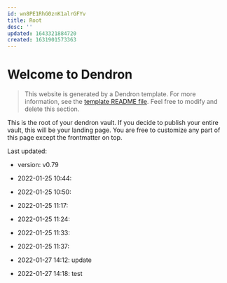 ```yaml
---
id: wn8PE1RhG0znK1alrGFYv
title: Root
desc: ''
updated: 1643321884720
created: 1631901573363
---
```

# Welcome to Dendron

> This website is generated by a Dendron template. For more information, see the [template README file](https://github.com/dendronhq/template.publish.github-action/). Feel free to modify and delete this section.

This is the root of your dendron vault. If you decide to publish your entire vault, this will be your landing page. You are free to customize any part of this page except the frontmatter on top. 

Last updated: 
- version: v0.79

- 2022-01-25 10:44: 
- 2022-01-25 10:50: 
- 2022-01-25 11:17: 
- 2022-01-25 11:24: 
- 2022-01-25 11:33: 
- 2022-01-25 11:37: 
- 2022-01-27 14:12: update
- 2022-01-27 14:18: test
